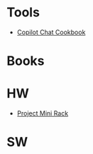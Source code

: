 # Tools
- [Copilot Chat Cookbook](https://docs.github.com/en/copilot/example-prompts-for-github-copilot-chat)

# Books
  
# HW
- [Project Mini Rack](https://mini-rack.jeffgeerling.com/)
# SW
